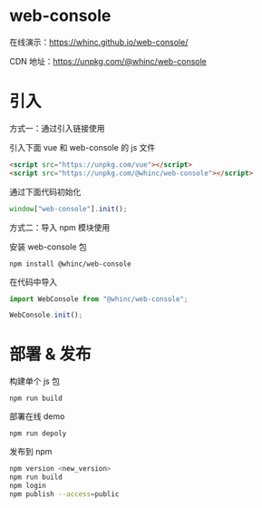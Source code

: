 # web-console

在线演示：<https://whinc.github.io/web-console/>

CDN 地址：<https://unpkg.com/@whinc/web-console>

# 引入

方式一：通过引入链接使用

引入下面 vue 和 web-console 的 js 文件

```html
<script src="https://unpkg.com/vue"></script>
<script src="https://unpkg.com/@whinc/web-console"></script>
```

通过下面代码初始化

```js
window["web-console"].init();
```

方式二：导入 npm 模块使用

安装 web-console 包

```
npm install @whinc/web-console
```

在代码中导入

```js
import WebConsole from "@whinc/web-console";

WebConsole.init();
```

# 部署 & 发布

构建单个 js 包

```
npm run build
```

部署在线 demo

```
npm run depoly
```

发布到 npm

```bash
npm version <new_version>
npm run build
npm login
npm publish --access=public
```
